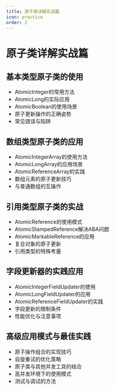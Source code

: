 ```yaml
---
title: 原子类详解实战篇
icon: practice
order: 2
---
```


# 原子类详解实战篇

## 基本类型原子类的使用

- AtomicInteger的常用方法
- AtomicLong的实际应用
- AtomicBoolean的使用场景
- 原子更新操作的正确姿势
- 常见错误与陷阱

## 数组类型原子类的应用

- AtomicIntegerArray的使用方法
- AtomicLongArray的应用场景
- AtomicReferenceArray的实践
- 数组元素的原子更新技巧
- 与普通数组的互操作

## 引用类型原子类的实战

- AtomicReference的使用模式
- AtomicStampedReference解决ABA问题
- AtomicMarkableReference的应用
- 复合对象的原子更新
- 引用类型的特殊考量

## 字段更新器的实践应用

- AtomicIntegerFieldUpdater的使用
- AtomicLongFieldUpdater的应用
- AtomicReferenceFieldUpdater的实践
- 字段更新的限制条件
- 性能优化与注意事项

## 高级应用模式与最佳实践

- 原子操作组合的实现技巧
- 自旋重试的优化策略
- 原子类与其他并发工具的结合
- 高并发环境下的使用模式
- 测试与调试的方法
